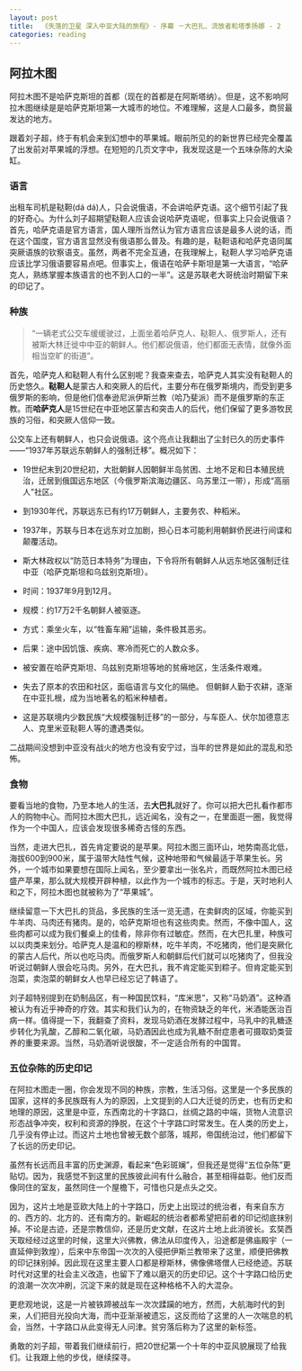 ```yaml
---
layout: post
title:  《失落的卫星 深入中亚大陆的旅程》- 序幕 －大巴扎、流放者和塔季扬娜 - 2
categories: reading
---
```


## 阿拉木图

阿拉木图不是哈萨克斯坦的首都（现在的首都是在阿斯塔纳）。但是，这不影响阿拉木图继续是是哈萨克斯坦第一大城市的地位。不难理解，这是人口最多，商贸最发达的地方。

跟着刘子超，终于有机会来到幻想中的苹果城。眼前所见的的新世界已经完全覆盖了出发前对苹果城的浮想。在短短的几页文字中，我发现这是一个五味杂陈的大染缸。

### 语言

出租车司机是鞑靼(dá dá)人，只会说俄语，不会讲哈萨克语。这个细节引起了我的好奇心。为什么刘子超期望鞑靼人应该会说哈萨克语呢，但事实上只会说俄语？首先，哈萨克语是官方语言，国人理所当然认为官方语言应该是最多人说的话，而在这个国度，官方语言显然没有俄语那么普及。有趣的是，鞑靼语和哈萨克语同属突厥语族的钦察语支。虽然，两者不完全互通，在我理解上，鞑靼人学习哈萨克语应该比学习俄语要容易点吧。但事实上，俄语在哈萨卡斯坦是第一大语言，“哈萨克人，熟练掌握本族语言的也不到人口的一半”。这是苏联老大哥统治时期留下来的印记了。

### 种族

> “一辆老式公交车缓缓驶过，上面坐着哈萨克人、鞑靼人、俄罗斯人，还有被斯大林迁徙中中亚的朝鲜人。他们都说俄语，他们都面无表情，就像外面相当空旷的街道”。

首先，哈萨克人和鞑靼人有什么区别呢？我查来查去，哈萨克人其实没有鞑靼人的历史悠久。**鞑靼人**是蒙古人和突厥人的后代，主要分布在俄罗斯境内，而受到更多俄罗斯的影响，但是他们信奉逊尼派伊斯兰教（哈乃斐派）而不是俄罗斯的东正教。而**哈萨克人**是15世纪在中亚地区蒙古和突击人的后代，他们保留了更多游牧民族的习俗，和突厥人信仰一致。

公交车上还有朝鲜人，也只会说俄语。这个亮点让我翻出了尘封已久的历史事件——“1937年苏联远东朝鲜人的强制迁移”。概况如下：

-   19世纪末到20世纪初，大批朝鲜人因朝鲜半岛贫困、土地不足和日本殖民统治，迁居到俄国远东地区（今俄罗斯滨海边疆区、乌苏里江一带），形成“高丽人”社区。
-   到1930年代，苏联远东已有约17万朝鲜人，主要务农、种稻米。

-   1937年，苏联与日本在远东对立加剧，担心日本可能利用朝鲜侨民进行间谍和颠覆活动。

-  斯大林政权以“防范日本特务”为理由，下令将所有朝鲜人从远东地区强制迁往中亚（哈萨克斯坦和乌兹别克斯坦）。


-   时间：1937年9月到12月。
-   规模：约17万2千名朝鲜人被驱逐。
-   方式：乘坐火车，以“牲畜车厢”运输，条件极其恶劣。
-   后果：途中因饥饿、疾病、寒冷而死亡的人数众多。


-   被安置在哈萨克斯坦、乌兹别克斯坦等地的贫瘠地区，生活条件艰难。
-   失去了原本的农田和社区，面临语言与文化的隔绝。 但朝鲜人勤于农耕，逐渐在中亚扎根，成为当地著名的稻米种植者。

-  这是苏联境内少数民族“大规模强制迁移”的一部分，与车臣人、伏尔加德意志人、克里米亚鞑靼人等的遭遇类似。


二战期间没想到中亚没有战火的地方也没有安宁过，当年的世界是如此的混乱和恐怖。


### 食物

要看当地的食物，乃至本地人的生活，去**大巴扎**就好了。你可以把大巴扎看作都市人的购物中心。而阿拉木图大巴扎，远近闻名，没有之一，在里面逛一圈，我觉得作为一个中国人，应该会发现很多稀奇古怪的东西。

当然，走进大巴扎，首先肯定要说的是苹果。阿拉木图三面环山，地势南高北低，海拔600到900米，属于温带大陆性气候，这种地带和气候最适于苹果生长。另外，一个城市如果要想在国际上闻名，至少要拿出一张名片，而既然阿拉木图已经盛产苹果，那么就大规模开辟种植，以此作为一个城市的标志。于是，天时地利人和之下，阿拉木图也就被称为了“苹果城”。

继续留意一下大巴扎的货品，多民族的生活一览无遗，在卖鲜肉的区域，你能买到牛羊肉、马肉还有猪肉。是的，哈萨克斯坦也有这些肉卖。然而，不像中国人，这些肉都可以成为我们餐桌上的佳肴，除非你有过敏症。然而，在大巴扎里，种族可以以肉类来划分。哈萨克人是温和的穆斯林，吃牛羊肉，不吃猪肉，他们是突厥化的蒙古人后代，所以也吃马肉。而俄罗斯人和朝鲜后代们就可以吃猪肉了，但我没听说过朝鲜人很会吃马肉。另外，在大巴扎，我不肯定能买到粽子。但肯定能买到泡菜，卖泡菜的朝鲜女人也早已经忘记了韩语了。

刘子超特别提到在奶制品区，有一种国民饮料，“库米思”，又称“马奶酒”。这种酒被认为有近乎神奇的疗效。其实和我们认为的，在物资缺乏的年代，米酒能医治百病一样。值得提一下，我翻查了资料，发现马奶酒在发酵过程中，马乳中的乳糖逐步转化为乳酸，乙醇和二氧化碳，马奶酒因此也成为乳糖不耐症患者可摄取奶类营养的重要来源。当然，马奶酒听说很酸，不一定适合所有的中国胃。


### 五位杂陈的历史印记

在阿拉木图走一圈，你会发现不同的种族，宗教，生活习俗。这里是一个多民族的国家，这样的多民族既有人为的原因，上文提到的人口大迁徙的历史，也有历史和地理的原因，这里是中亚，东西南北的十字路口，丝绸之路的中端，货物人流意识形态战争冲突，权利和资源的挣脱，在这个十字路口时常发生。在人类的历史上，几乎没有停止过。而这片土地也曾被无数个部落，城邦，帝国统治过，他们都留下了长远的历史印记。

虽然有长远而且丰富的历史渊源，看起来“色彩斑斓”，但我还是觉得“五位杂陈”更贴切。因为，我感觉不到这里的民族彼此间有什么融合，甚至相得益彰。他们反而像同住的室友，虽然同住一个屋檐下，可惜也只是点头之交。

因为，这片土地是亚欧大陆上的十字路口，历史上出现过的统治者，有来自东方的、西方的、北方的、还有南方的。新崛起的统治者都希望把前者的印记彻底抹别掉。不论是古迹，还是宗教信仰，还是历史文献，在这片土地上此消彼长。玄奘西天取经经过这里的时候，这里大兴佛教，佛法从印度传入，沿途都是佛庙殿宇（一直延伸到敦煌），后来中东帝国一次次的入侵把伊斯兰教带来了这里，顺便把佛教的印记抹别掉。因此现在这里主要人口都是穆斯林，佛像佛塔僧人已经绝迹。苏联时代对这里的社会主义改造，也留下了难以磨灭的历史印记。这个十字路口给历史的浪潮一次次冲刷，沉淀下来的就是现在这种格格不入的大混杂。

更悲观地说，这是一片被铁蹄被战车一次次蹂躏的地方，然而，大航海时代的到来，人们把目光投向大海，而中亚渐渐被遗忘，这反而给了这里的人一次喘息的机会，当然，十字路口从此变得无人问津。贫穷落后称为了这里的新标签。

勇敢的刘子超，带着我们继续前行，把20世纪第一个十年的中亚风貌展现了给我们。让我跟上他的步伐，继续探寻。







<!--stackedit_data:
eyJoaXN0b3J5IjpbMjE5MDkyOTY0LC0xNDA3OTQ5MzIwLC0xMD
IyNjc2MjMxLC0xNjIzNzI1MTU1LC05NDI2MjkzOTUsMjExNjQy
NDM0OSwxODg4OTA0OTY3LC0xOTUwMTY1Mzc2XX0=
-->